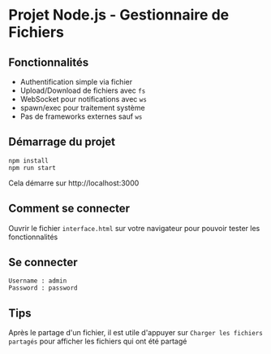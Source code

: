 # Projet Node.js - Gestionnaire de Fichiers

## Fonctionnalités
- Authentification simple via fichier
- Upload/Download de fichiers avec `fs`
- WebSocket pour notifications avec `ws`
- spawn/exec pour traitement système
- Pas de frameworks externes sauf `ws`

## Démarrage du projet
```
npm install
npm run start
```
Cela démarre sur http://localhost:3000

## Comment se connecter

Ouvrir le fichier `interface.html` sur votre navigateur pour pouvoir tester les fonctionnalités

## Se connecter
```
Username : admin
Password : password
```

## Tips

Après le partage d'un fichier, il est utile d'appuyer sur `Charger les fichiers partagés` pour afficher les fichiers qui ont été partagé
